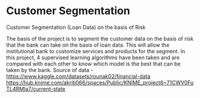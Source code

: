 # Customer Segmentation
Customer Segmentation (Loan Data) on the basis of Risk

The basis of the project is to segment the customer data on the basis of risk that the bank can take on the basis of loan data. This will allow the institutional bank to customize services and products for the segment.
In this project, 4 supervised learning algorithms have been taken and are compared with each other to know which model is the best that can be taken by the bank.
Source of data -  https://www.kaggle.com/datasets/rounak02/financial-data
https://hub.knime.com/akriti066/spaces/Public/KNIME_project6~71CWV0FuTL4RMIa7/current-state
